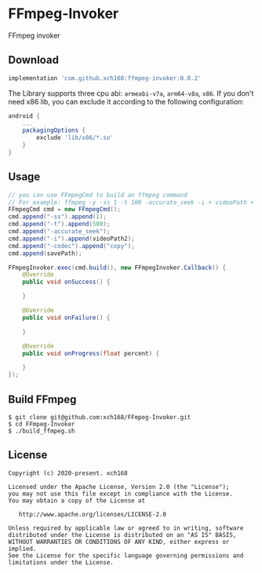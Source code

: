 # FFmpeg-Invoker
FFmpeg invoker

## Download
```groovy
implementation 'com.github.xch168:ffmpeg-invoker:0.0.2'
```
The Library supports three cpu abi: `armeabi-v7a`, `arm64-v8a`, `x86`.
If you don't need x86 lib, you can exclude it according to the following configuration:
```groovy
android {
    ...
    packagingOptions {
        exclude 'lib/x86/*.so'
    }
}
```

## Usage
```java
// you can use FFmpegCmd to build an ffmpeg command
// For example: ffmpeg -y -ss 1 -t 100 -accurate_seek -i + videoPath + -codec copy + savePath
FFmpegCmd cmd = new FFmpegCmd();
cmd.append("-ss").append(1);
cmd.append("-t").append(500);
cmd.append("-accurate_seek");
cmd.append("-i").append(videoPath2);
cmd.append("-codec").append("copy");
cmd.append(savePath);

FFmpegInvoker.exec(cmd.build(), new FFmpegInvoker.Callback() {
    @Override
    public void onSuccess() {

    }

    @Override
    public void onFailure() {

    }

    @Override
    public void onProgress(float percent) {

    }
});
```

## Build FFmpeg
```shell script
$ git clone git@github.com:xch168/FFmpeg-Invoker.git
$ cd FFmpeg-Invoker
$ ./build_ffmpeg.sh
````

License
-------

    Copyright (c) 2020-present. xch168

    Licensed under the Apache License, Version 2.0 (the "License");
    you may not use this file except in compliance with the License.
    You may obtain a copy of the License at

       http://www.apache.org/licenses/LICENSE-2.0

    Unless required by applicable law or agreed to in writing, software
    distributed under the License is distributed on an "AS IS" BASIS,
    WITHOUT WARRANTIES OR CONDITIONS OF ANY KIND, either express or implied.
    See the License for the specific language governing permissions and
    limitations under the License.